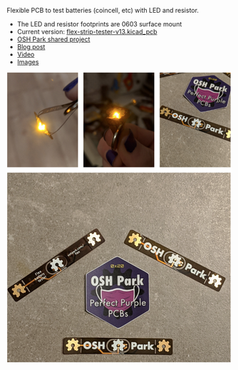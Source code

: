 Flexible PCB to test batteries (coincell, etc) with LED and resistor.

- The LED and resistor footprints are 0603 surface mount
- Current version: [flex-strip-tester-v13.kicad_pcb](https://github.com/OSHPark/flextester/blob/master/flex-strip-tester-v13.kicad_pcb)
- [OSH Park shared project](https://oshpark.com/shared_projects/9d3G335O)
- [Blog post]()
- [Video](https://twitter.com/pdp7/status/1274350903223607299)
- [Images](images)

![[Images](images)](images/collage.png)

